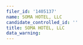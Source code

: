 ```yaml
---
filer_id: '1405137'
name: SOMA HOTEL, LLC
candidate_controlled_id: ''
title: SOMA HOTEL, LLC
data_warning: 
---
```

